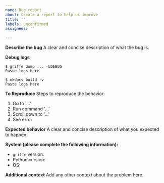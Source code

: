 ```yaml
---
name: Bug report
about: Create a report to help us improve
title: ''
labels: unconfirmed
assignees: ''

---
```


**Describe the bug**
A clear and concise description of what the bug is.

**Debug logs**
```console
$ griffe dump ... -LDEBUG
Paste logs here
```

```console
$ mkdocs build -v
Paste logs here
```

**To Reproduce**
Steps to reproduce the behavior:
1. Go to '...'
2. Run command '...'
3. Scroll down to '...'
4. See error

**Expected behavior**
A clear and concise description of what you expected to happen.

**System (please complete the following information):**
- `griffe` version:
- Python version:
- OS:

**Additional context**
Add any other context about the problem here.
